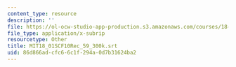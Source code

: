 ```yaml
---
content_type: resource
description: ''
file: https://ol-ocw-studio-app-production.s3.amazonaws.com/courses/18-01sc-single-variable-calculus-fall-2010/86d866adcfc66c1f294a0d7b31624ba2_MIT18_01SCF10Rec_59_300k.srt
file_type: application/x-subrip
resourcetype: Other
title: MIT18_01SCF10Rec_59_300k.srt
uid: 86d866ad-cfc6-6c1f-294a-0d7b31624ba2
---
```

